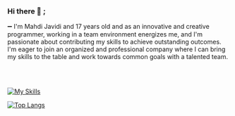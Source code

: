 <!--START_SECTION:waka-->
### Hi there 👋 ;


➖ I'm Mahdi Javidi and 17 years old and as an innovative and creative programmer, working in a team environment energizes me, and I'm passionate about contributing my skills to achieve outstanding outcomes. I'm eager to join an organized and professional company where I can bring my skills to the table and work towards common goals with a talented team.

<br/>
<br/>


[![My Skills](https://skillicons.dev/icons?i=bootstrap,html,css,js,ts,react,nextjs,materialui,nodejs,express,nestjs,mongodb)](https://skillicons.dev)

[![Top Langs](https://github-readme-stats.vercel.app/api/top-langs/?username=mahdijz5&theme=transparent)](https://github.com/anuraghazra/github-readme-stats)
<br/>
<br/>
<p align="center">

 
  
</p>
<!--END_SECTION:waka-->
